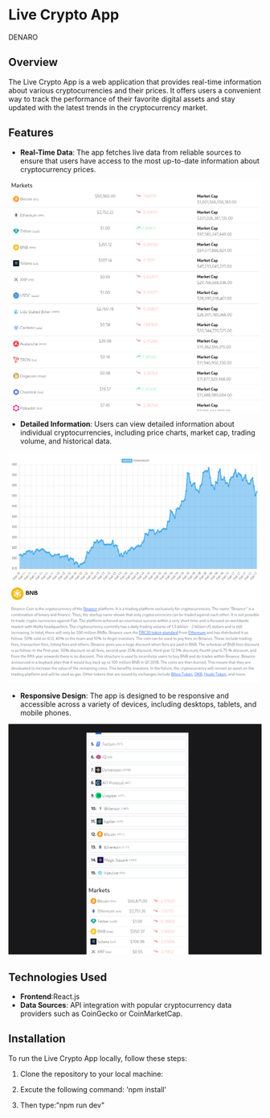 # Live Crypto App

DENARO

## Overview

The Live Crypto App is a web application that provides real-time information about various cryptocurrencies and their prices. It offers users a convenient way to track the performance of their favorite digital assets and stay updated with the latest trends in the cryptocurrency market.

## Features

- **Real-Time Data**: The app fetches live data from reliable sources to ensure that users have access to the most up-to-date information about cryptocurrency prices.

![](images/image.png)

- **Detailed Information**: Users can view detailed information about individual cryptocurrencies, including price charts, market cap, trading volume, and historical data.

![](images/image2.png)

- **Responsive Design**: The app is designed to be responsive and accessible across a variety of devices, including desktops, tablets, and mobile phones.

![](images/image3.png)

## Technologies Used

- **Frontend**:React.js
- **Data Sources**: API integration with popular cryptocurrency data providers such as CoinGecko or CoinMarketCap.

## Installation

To run the Live Crypto App locally, follow these steps:

1. Clone the repository to your local machine:

2. Excute the following command: 'npm install'

3. Then type:"npm run dev"
